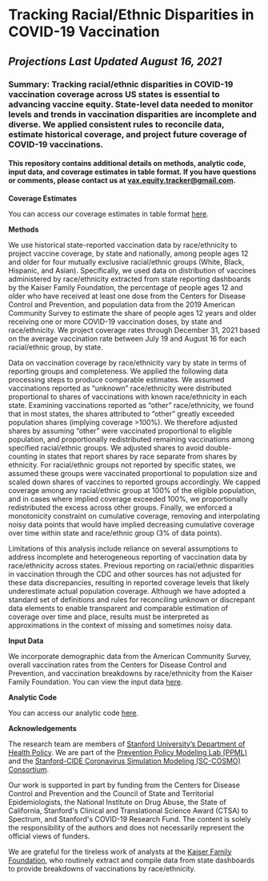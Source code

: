 # Tracking Racial/Ethnic Disparities in COVID-19 Vaccination

## *Projections Last Updated August 16, 2021*

### Summary: Tracking racial/ethnic disparities in COVID-19 vaccination coverage across US states is essential to advancing vaccine equity. State-level data needed to monitor levels and trends in vaccination disparities are incomplete and diverse. We applied consistent rules to reconcile data, estimate historical coverage, and project future coverage of COVID-19 vaccinations.

#### This repository contains additional details on methods, analytic code, input data, and coverage estimates in table format. If you have questions or comments, please contact us at [vax.equity.tracker@gmail.com](vax.equity.tracker@gmail.com).

**Coverage Estimates**

You can access our coverage estimates in table format [here]().


**Methods**

We use historical state-reported vaccination data by race/ethnicity to project vaccine coverage, by state and nationally, among people ages 12 and older for four mutually exclusive racial/ethnic groups (White, Black, Hispanic, and Asian). Specifically, we used data on distribution of vaccines administered by race/ethnicity extracted from state reporting dashboards by the Kaiser Family Foundation, the percentage of people ages 12 and older who have received at least one dose from the Centers for Disease Control and Prevention, and population data from the 2019 American Community Survey to estimate the share of people ages 12 years and older receiving one or more COVID-19 vaccination doses, by state and race/ethnicity. We project coverage rates through December 31, 2021 based on the average vaccination rate between July 19 and August 16 for each racial/ethnic group, by state.

Data on vaccination coverage by race/ethnicity vary by state in terms of reporting groups and completeness. We applied the following data processing steps to produce comparable estimates. We assumed vaccinations reported as “unknown” race/ethnicity were distributed proportional to shares of vaccinations with known race/ethnicity in each state. Examining vaccinations reported as “other” race/ethnicity, we found that in most states, the shares attributed to “other” greatly exceeded population shares (implying coverage >100%). We therefore adjusted shares by assuming “other” were vaccinated proportional to eligible population, and proportionally redistributed remaining vaccinations among specified racial/ethnic groups. We adjusted shares to avoid double-counting in states that report shares by race separate from shares by ethnicity. For racial/ethnic groups not reported by specific states, we assumed these groups were vaccinated proportional to population size and scaled down shares of vaccines to reported groups accordingly. We capped coverage among any racial/ethnic group at 100% of the eligible population, and in cases where implied coverage exceeded 100%, we proportionally redistributed the excess across other groups. Finally, we enforced a monotonicity constraint on cumulative coverage, removing and interpolating noisy data points that would have implied decreasing cumulative coverage over time within state and race/ethnic group (3% of data points).

Limitations of this analysis include reliance on several assumptions to address incomplete and heterogeneous reporting of vaccination data by race/ethnicity across states. Previous reporting on racial/ethnic disparities in vaccination through the CDC and other sources has not adjusted for these data discrepancies, resulting in reported coverage levels that likely underestimate actual population coverage. Although we have adopted a standard set of definitions and rules for reconciling unknown or discrepant data elements to enable transparent and comparable estimation of coverage over time and place, results must be interpreted as approximations in the context of missing and sometimes noisy data.


**Input Data**

We incorporate demographic data from the American Community Survey, overall vaccination rates from the Centers for Disease Control and Prevention, and vaccination breakdowns by race/ethnicity from the Kaiser Family Foundation. You can view the input data [here](). 


**Analytic Code**

You can access our analytic code [here]().


**Acknowledgements**

The research team are members of [Stanford University’s Department of Health Policy](https://healthpolicy.fsi.stanford.edu/). We are part of the [Prevention Policy Modeling Lab (PPML)](https://ppml.stanford.edu/) and the [Stanford-CIDE Coronavirus Simulation Modeling (SC-COSMO) Consortium](https://www.sc-cosmo.org/).

Our work is supported in part by funding from the Centers for Disease Control and Prevention and the Council of State and Territorial Epidemiologists, the National Institute on Drug Abuse, the State of California, Stanford's Clinical and Translational Science Award (CTSA) to Spectrum, and Stanford's COVID-19 Research Fund. The content is solely the responsibility of the authors and does not necessarily represent the official views of funders.

We are grateful for the tireless work of analysts at the [Kaiser Family Foundation](https://www.kff.org/other/state-indicator/covid-19-vaccinations-by-race-ethnicity), who routinely extract and compile data from state dashboards to provide breakdowns of vaccinations by race/ethnicity.
 


